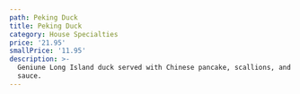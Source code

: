 ```yaml
---
path: Peking Duck
title: Peking Duck
category: House Specialties
price: '21.95'
smallPrice: '11.95'
description: >-
  Geniune Long Island duck served with Chinese pancake, scallions, and hoi sin
  sauce.
---
```


